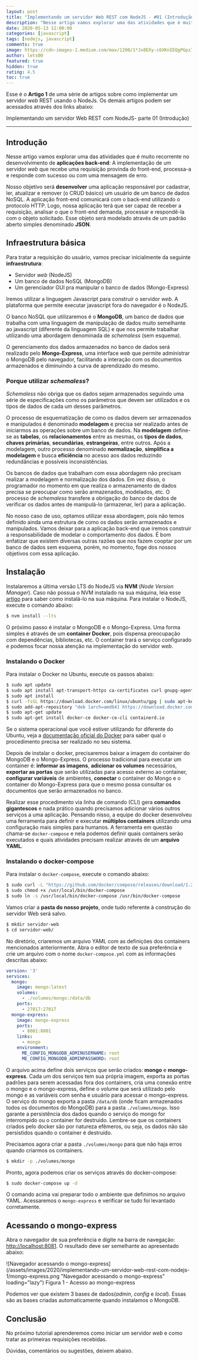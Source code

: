 ```yaml
---
layout: post
title: "Implementando um servidor Web REST com NodeJS - #01 (Introdução)"
description: "Nesse artigo vamos explorar uma das atividades que é muito recorrente no desenvolvimento de aplicações back-end: A implementação de um servidor web..."
date: 2020-05-13 12:00:00
categories: [javascript]
tags: [nodejs, javascript]
comments: true
image: https://cdn-images-1.medium.com/max/1200/1*Jx8EXy-c6XKnIEQgPGpz7Q.jpeg
author: lets00
featured: true
hidden: true
rating: 4.5
toc: true
---
```


Esse é o **Artigo 1** de uma série de artigos sobre como implementar um servidor _web_ REST usando o NodeJs. Os demais artigos podem ser acessados através dos links abaixo:

Implementando um servidor Web REST com NodeJS- parte 01 (Introdução)

---

## Introdução

Nesse artigo vamos explorar uma das atividades que é muito recorrente no desenvolvimento de **aplicações back-end**: A implementação de um servidor _web_ que recebe uma requisição provinda do front-end, processa-a e responde com sucesso ou com uma mensagem de erro.

Nosso objetivo será **desenvolver** uma aplicação responsável por cadastrar, ler, atualizar e remover (o CRUD básico) um usuário de um banco de dados NoSQL. A aplicação front-end comunicará com o back-end utilizando o protocolo HTTP. Logo, nossa aplicação terá que ser capaz de receber a requisição, analisar o que o front-end demanda, processar e respondê-la com o objeto solicitado. Esse objeto será modelado através de um padrão aberto simples denominado **JSON**.

## Infraestrutura básica

Para tratar a requisição do usuário, vamos precisar inicialmente da seguinte **infraestrutura**:
- Servidor _web_ (NodeJS)
- Um banco de dados NoSQL (MongoDB)
- Um gerenciador GUI pra manipular o banco de dados (Mongo-Express)

Iremos utilizar a linguagem Javascript para construir o servidor _web_. A plataforma que permite executar javascript fora do navegador é o NodeJS.

O banco NoSQL que utilizaremos é o **MongoDB**, um banco de dados que trabalha com uma linguagem de manipulação de dados muito semelhante ao javascript (diferente da linguagem SQL) e que nos permite trabalhar utilizando uma abordagem denominada de _schemaless_ (sem esquema).

O gerenciamento dos dados armazenados no banco de dados será realizado pelo **Mongo-Express**, uma interface _web_ que permite administrar o MongoDB pelo navegador, facilitando a interação com os documentos armazenados e diminuindo a curva de aprendizado do mesmo.

### Porque utilizar _schemaless_?

_Schemaless_ não obriga que os dados sejam armazenados seguindo uma série de especificações como os parâmetros que devem ser utilizados e os tipos de dados de cada um desses parâmetros.

O processo de esquematização de como os dados devem ser armazenados e manipulados é denominado **modelagem** e precisa ser realizado antes de iniciarmos as operações sobre um banco de dados. Na **modelagem** define-se as **tabelas**, os **relacionamentos** entre as mesmas, os **tipos de dados**, **chaves primárias**, **secundárias**, **estrangeiras**, entre outros. Após a modelagem, outro processo denominado **normalização**, **simplifica a modelagem** e busca **eficiência** no acesso aos dados reduzindo redundâncias e possíveis inconsistências.

Os bancos de dados que trabalham com essa abordagem não precisam realizar a modelagem e normalização dos dados. Em vez disso, o programador no momento em que realiza o armazenamento de dados precisa se preocupar como serão armazenados, modelados, etc. O processo de _schemaless_ transfere a obrigação do banco de dados de verificar os dados antes de manipulá-lo (armazenar, ler) para a aplicação.

No nosso caso de uso, optamos utilizar essa abordagem, pois não temos definido ainda uma estrutura de como os dados serão armazenados e manipulados. Vamos deixar para a aplicação back-end que iremos construir a responsabilidade de modelar o comportamento dos dados. É bom enfatizar que existem diversas outras razões que nos fazem cooptar por um banco de dados sem esquema, porém, no momento, foge dos nossos objetivos com essa aplicação.

## Instalação

Instalaremos a última versão LTS do NodeJS via **NVM** (_Node Version Manager_). Caso não possua o NVM instalado na sua máquina, leia esse [artigo](https://lets00.github.io/gerenciando-versoes-do-node-com-nvm/) para saber como instalá-lo na sua máquina. Para instalar o NodeJS, execute o comando abaixo:

```sh
$ nvm install --lts 
```

O próximo passo é instalar o MongoDB e o Mongo-Express. Uma forma simples é através de um **container Docker**, pois dispensa preocupação com dependências, bibliotecas, etc. O container trará o serviço configurado e podemos focar nossa atenção na implementação do servidor _web_. 

### Instalando o Docker

Para instalar o Docker no Ubuntu, execute os passos abaixo:

```sh
$ sudo apt update
$ sudo apt install apt-transport-https ca-certificates curl gnupg-agent software-properties-common
$ sudo apt install
$ curl -fsSL https://download.docker.com/linux/ubuntu/gpg | sudo apt-key add -
$ sudo add-apt-repository "deb [arch=amd64] https://download.docker.com/linux/ubuntu $(lsb_release -cs) stable"
$ sudo apt-get update
$ sudo apt-get install docker-ce docker-ce-cli containerd.io
```

Se o sistema operacional que você estiver utilizando for diferente do Ubuntu, veja a [documentação oficial do Docker](https://docs.docker.com/engine/install/) para saber qual o procedimento precisa ser realizado no seu sistema.

Depois de instalar o docker, precisaremos baixar a imagem do container do MongoDB e o Mongo-Express. O processo tradicional para executar um container é: **informar as imagens**, **adicionar os volumes** necessários, **exportar as portas** que serão utilizadas para acesso externo ao container, **configurar variáveis** de ambientes, **conectar** o container do Mongo e o container do Mongo-Express para que o mesmo possa consultar os documentos que serão armazenados no banco.

Realizar esse procedimento via linha de comando (CLI) gera **comandos gigantescos** e nada prático quando precisamos adicionar vários outros serviços a uma aplicação. Pensando nisso, a equipe do docker desenvolveu uma ferramenta para definir e executar **múltiplos containers** utilizando uma configuração mais simples para humanos. A ferramenta em questão chama-se `docker-compose` e nela podemos definir quais containers serão executados e quais atividades precisam realizar através de um **arquivo YAML**.

### Instalando o docker-compose

Para instalar o `docker-compose`, execute o comando abaixo:

``` sh
$ sudo curl -L "https://github.com/docker/compose/releases/download/1.25.5/docker-compose-$(uname -s)-$(uname -m)" -o /usr/local/bin/docker-compose
$ sudo chmod +x /usr/local/bin/docker-compose
$ sudo ln -s /usr/local/bin/docker-compose /usr/bin/docker-compose
```

Vamos criar a **pasta do nosso projeto**, onde tudo referente à construção do servidor Web será salvo.

```sh
$ mkdir servidor-web
$ cd servidor-web/
```

No diretório, criaremos um arquivo YAML com as definições dos containers mencionados anteriormente. Abra o editor de texto de sua preferência e crie um arquivo com o nome `docker-compose.yml` com as informações descritas abaixo:

```yaml
version: '3'
services:
  mongo:
    image: mongo:latest
    volumes:
      - ./volumes/mongo:/data/db
    ports:
      - 27017:27017
  mongo-express:
    image: mongo-express
    ports:
      - 8081:8081
    links:
      - mongo
    environment:
      ME_CONFIG_MONGODB_ADMINUSERNAME: root
      ME_CONFIG_MONGODB_ADMINPASSWORD: root
```

O arquivo acima define dois serviços que serão criados: **mongo** e **mongo-express**. Cada um dos serviços tem sua própria imagem, exporta as portas padrões para serem acessadas fora dos containers, cria uma conexão entre o mongo e o mongo-express, define o volume que será utilizado pelo mongo e as variáveis com senha e usuário para acessar o mongo-express. O serviço do mongo exporta a pasta `/data/db` (onde ficam armazenados todos os documentos do MongoDB) para a pasta `./volumes/mongo`. Isso garante a persistência dos dados quando o serviço do mongo for interrompido ou o container for destruído. Lembre-se que os containers criados pelo docker são por natureza efêmeros, ou seja, os dados não são persistidos quando o container é destruído.

Precisamos agora criar a pasta `./volumes/mongo` para que não haja erros quando criarmos os containers.

```sh
$ mkdir -p ./volumes/mongo
```

Pronto, agora podemos criar os serviços através do docker-compose:

```sh
$ sudo docker-compose up -d
```
O comando acima vai preparar todo o ambiente que definimos no arquivo YAML. Acessaremos o `mongo-express` e verificar se tudo foi levantado corretamente.

## Acessando o mongo-express

Abra o navegador de sua preferência e digite na barra de navegação: [http://localhost:8081](http://localhost:8081). O resultado deve ser semelhante ao apresentado abaixo:

![Navegador acessando o mongo-express](/assets/images/2020/implementando-um-servidor-web-rest-com-nodejs-1/mongo-express.png "Navegador acessando o mongo-express" loading="lazy")
Figura 1 - Acesso ao mongo-express

Podemos ver que existem 3 bases de dados(_admin_, _config_ e _local_). Essas são as bases criadas automaticamente quando instalamos o MongoDB.

## Conclusão

No próximo tutorial aprenderemos como iniciar um servidor _web_ e como tratar as primeiras requisições recebidas.

Dúvidas, comentários ou sugestões, deixem abaixo.
